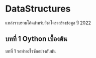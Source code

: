 # DataStructures
แหล่งรวบรวมโค้ดสำหรับวิชาโครงสร้างข้อมูล ปี 2022

## บทที่ 1 Oython เบื้องต้น
บทที่ 1 รอทำอะไรซักอย่างกับมัน
